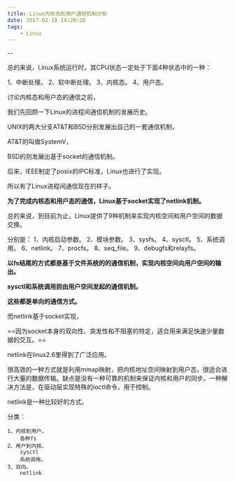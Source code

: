 ```yaml
---
title: Linux内核态和用户通信机制分析
date: 2017-02-18 14:20:28
tags:
	- Linux
---
```


--

总的来说，Linux系统运行时，其CPU状态一定处于下面4种状态中的一种：

1、中断处理。
2、软中断处理。
3、内核态。
4、用户态。



讨论内核态和用户态的通信之前，

我们先回顾一下Linux的进程间通信机制的发展历史。

UNIX的两大分支AT&T和BSD分别发展出自己的一套通信机制，

AT&T的叫做SystemV，

BSD的则发展出基于socket的通信机制。



后来，IEEE制定了posix的IPC标准，Linux也进行了实现。

所以有了Linux进程间通信现在的样子。

**为了完成内核态和用户态的通信，Linux基于socket实现了netlink机制。**



总的来说，到目前为止，Linux提供了9种机制来实现内核空间和用户空间的数据交换。

分别是：
1、内核启动参数。
2、模块参数。
3、sysfs。
4、sysctl。
5、系统调用。
6、netlink。
7、procfs。
8、seq_file。
9、debugfs和relayfs。

**以fs结尾的方式都是基于文件系统的的通信机制，实现内核空间向用户空间的输出。**

**sysctl和系统调用则由用户空间发起的通信机制。**

**这些都是单向的通信方式。**



而netlink基于socket实现，

==因为socket本身的双向性、突发性和不阻塞的特定，适合用来满足快速少量数据的交互。==

netlink在linux2.6里得到了广泛应用。

很高效的一种方式就是利用mmap映射，把内核地址空间映射到用户态，很适合进行大量的数据传输。缺点是没有一种可靠的机制来保证内核和用户的同步。一种解决方法是，在驱动层实现特殊的ioctl命令，用于控制。

netlink是一种比较好的方式。



分类：

```
1、内核到用户。
	各种fs
2、用户到内核。
	sysctl
	系统调用。
3、双向。
	netlink
```

